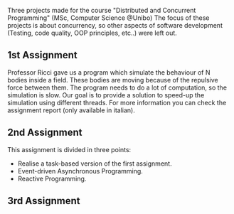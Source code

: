 Three projects made for the course "Distributed and Concurrent Programming" (MSc, Computer Science @Unibo)
The focus of these projects is about concurrency, so other aspects of software development (Testing, code quality, OOP principles, etc..) were left out.

## 1st Assignment ##
Professor Ricci gave us a program which simulate the behaviour of N bodies inside a field. 
These bodies are moving because of the repulsive force between them.
The program needs to do a lot of computation, so the simulation is slow.
Our goal is to provide a solution to speed-up the simulation using different threads.
For more information you can check the assignment report (only available in italian).


## 2nd Assignment ##
This assignment is divided in three points:
- Realise a task-based version of the first assignment.
- Event-driven Asynchronous Programming.
- Reactive Programming.

## 3rd Assignment ##

